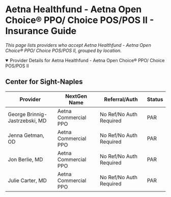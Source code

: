 # Aetna Healthfund - Aetna Open Choice® PPO/ Choice POS/POS II - Insurance Guide

*This page lists providers who accept Aetna Healthfund - Aetna Open Choice® PPO/ Choice POS/POS II, grouped by location.*

<details open><summary>Provider Details for Aetna Healthfund - Aetna Open Choice® PPO/ Choice POS/POS II</summary>

## Center for Sight-Naples

| Provider | NextGen Name | Referral/Auth | Status |
|----------|-------------|--------------|--------|
| George Brinnig-Jastrzebski, MD | Aetna Commercial PPO | No Ref/No Auth Required | PAR |
| Jenna Getman, OD | Aetna Commercial PPO | No Ref/No Auth Required | PAR |
| Jon Berlie, MD | Aetna Commercial PPO | No Ref/No Auth Required | PAR |
| Julie Carter, MD | Aetna Commercial PPO | No Ref/No Auth Required | PAR |

</details>

